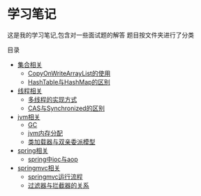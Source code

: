 # 学习笔记
这是我的学习笔记,包含对一些面试题的解答
题目按文件夹进行了分类

目录

- [集合相关](/集合相关)
  + [CopyOnWriteArrayList的使用](/集合相关/CopyOnWriteArrayList的使用.md)
  + [HashTable与HashMap的区别](/集合相关/HashTable与HashMap的区别.md)
- [线程相关](/线程相关)
  + [多线程的实现方式](/线程相关/多线程实现方式.md)
  + [CAS与Synchronized的区别](/线程相关/CAS与synchronized的区别.md)
- [jvm相关](/jvm相关)
  + [GC](/jvm相关/gc.md)
  + [jvm内存分配](/jvm相关/jvm内存分配.md)
  + [类加载器与双亲委派模型](/jvm相关/类加载器与双亲委派模型.md)
- [spring相关](/spring相关)
  + [spring中ioc与aop](/spring相关/spring中Ioc与Aop.md)
- [springmvc相关](/springmvc相关)
  + [springmvc运行流程](/springmvc相关/运行流程.md)
  + [过滤器与拦截器的关系](/springmvc相关/Java过滤器与SpringMVC拦截器之间的关系与区别.md)
